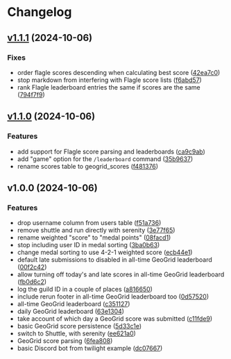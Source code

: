# Changelog

## [v1.1.1](https://github.com/maddiemort/vexillologist/compare/v1.1.0...v1.1.1) (2024-10-06)

### Fixes

* order flagle scores descending when calculating best score
([42ea7c0](https://github.com/maddiemort/vexillologist/commit/42ea7c07b215e62ccb32f386108f75e4f2b6669d))
* stop markdown from interfering with Flagle score lists
([f6abd57](https://github.com/maddiemort/vexillologist/commit/f6abd57ed23a8316129aea4d65c95ac8c8518874))
* rank Flagle leaderboard entries the same if scores are the same
([794f7f9](https://github.com/maddiemort/vexillologist/commit/794f7f9c38f25179814b561c8059aa6d1067ed95))

## [v1.1.0](https://github.com/maddiemort/vexillologist/compare/v1.0.0...v1.1.0) (2024-10-06)

### Features

* add support for Flagle score parsing and leaderboards
([ca9c9ab](https://github.com/maddiemort/vexillologist/commit/ca9c9ab565fa5f1b7d711bf6cd7e6e56f6d07469))
* add "game" option for the `/leaderboard` command
([35b9637](https://github.com/maddiemort/vexillologist/commit/35b963722bce6562d364a64be3f3d882f71fecca))
* rename scores table to geogrid_scores
([f481376](https://github.com/maddiemort/vexillologist/commit/f48137660143f841a2228dde8a0d3d8b391dbbd4))

## v1.0.0 (2024-10-06)

### Features

* drop username column from users table
([f51a736](https://github.com/maddiemort/vexillologist/commit/f51a736fe9d0b138f04b013ebcc96866c1d2cb15))
* remove shuttle and run directly with serenity
([3e77f65](https://github.com/maddiemort/vexillologist/commit/3e77f65b46d7715ae656928ec644eaa23c87cbf0))
* rename weighted "score" to "medal points"
([08facd1](https://github.com/maddiemort/vexillologist/commit/08facd17eff9b6d0d09d22f52e9d4c68124b6e98))
* stop including user ID in medal sorting
([3ba0b63](https://github.com/maddiemort/vexillologist/commit/3ba0b63ab9d9b99ece2e6069558db310c1db6fcc))
* change medal sorting to use 4-2-1 weighted score
([ecb44e1](https://github.com/maddiemort/vexillologist/commit/ecb44e1d4b0140987130019f2f018277c01ac8c8))
* default late submissions to disabled in all-time GeoGrid leaderboard
([00f2c42](https://github.com/maddiemort/vexillologist/commit/00f2c426e527a75ee323a050dd40c6bfe3002bfa))
* allow turning off today's and late scores in all-time GeoGrid leaderboard
([fb0d6c2](https://github.com/maddiemort/vexillologist/commit/fb0d6c2bc4239b1c8759bc591b72b892e75e6512))
* log the guild ID in a couple of places
([a816650](https://github.com/maddiemort/vexillologist/commit/a81665016efc08552d3ca7c733721d8febd21678))
* include rerun footer in all-time GeoGrid leaderboard too
([0d57520](https://github.com/maddiemort/vexillologist/commit/0d5752029ba3f703ae555877ed425823551a7704))
* all-time GeoGrid leaderboard
([c351127](https://github.com/maddiemort/vexillologist/commit/c35112761d0e76b84e3e157857501bcad26f957c))
* daily GeoGrid leaderboard
([63e1304](https://github.com/maddiemort/vexillologist/commit/63e13041e2e6cc865f3ab33e9f400656d00c7ef0))
* take account of which day a GeoGrid score was submitted
([c11fde9](https://github.com/maddiemort/vexillologist/commit/c11fde90fa1f5a77aef7dfa52a1fe4e4260d49ce))
* basic GeoGrid score persistence
([5d33c1e](https://github.com/maddiemort/vexillologist/commit/5d33c1ece7033be6c8e3973aa592839016968dc9))
* switch to Shuttle, with serenity
([ee621a0](https://github.com/maddiemort/vexillologist/commit/ee621a08c60f649b61ed146594489e85dde3d58b))
* GeoGrid score parsing
([6fea808](https://github.com/maddiemort/vexillologist/commit/6fea808aa105c1bcdae915749dbe528fe630ba93))
* basic Discord bot from twilight example
([dc07667](https://github.com/maddiemort/vexillologist/commit/dc07667f7aaf1dbdc43f42c5748f741570618d36))
